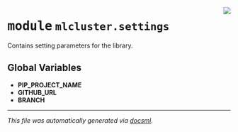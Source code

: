 <!-- markdownlint-disable -->

<a href="https://github.com/khulnasoft/mlcluster/blob/main/src/mlcluster/settings.py#L0"><img align="right" style="float:right;" src="https://img.shields.io/badge/-source-cccccc?style=flat-square"></a>

# <kbd>module</kbd> `mlcluster.settings`
Contains setting parameters for the library. 

**Global Variables**
---------------
- **PIP_PROJECT_NAME**
- **GITHUB_URL**
- **BRANCH**




---

_This file was automatically generated via [docsml](https://github.com/khulnasoft/docsml)._
